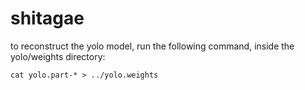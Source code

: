 # shitagae

to reconstruct the yolo model, run the following command, inside the yolo/weights directory:

```
cat yolo.part-* > ../yolo.weights
```